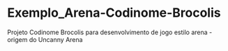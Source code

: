# Exemplo_Arena-Codinome-Brocolis
Projeto Codinome Brocolis para desenvolvimento de jogo estilo arena - origem do Uncanny Arena
